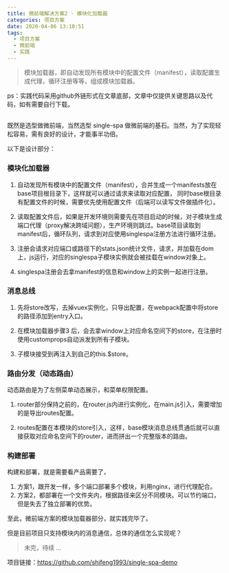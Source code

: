 ```yaml
---
title: 微前端解决方案2 - 模块化加载器 
categories: 项目方案
date: 2020-04-06 13:10:51
tags:
  - 项目方案
  - 微前端
  - 实践
---
```

> 模块加载器，即自动发现所有模块中的配置文件（manifest），读取配置生成代理，循环注册等等，组成模块加载器。

ps：实践代码采用github外链形式在文章底部，文章中仅提供关键思路以及代码，如有需要自行下载。

## 
既然是选型做微前端，当然选型 single-spa 做微前端的基石。当然，为了实现轻松容易，需有良好的设计，才能事半功倍。

以下是设计部分：

### 模块化加载器
1. 自动发现所有模块中的配置文件（manifest），合并生成一个manifests放在base项目根目录下，这样就可以通过请求来读取对应配置， 同时base根目录有配置文件的时候，需要优先使用配置文件（后端可以读写文件做插件化）。

2. 读取配置文件后，如果是开发环境则需要先在项目启动的时候，对子模块生成端口代理（proxy解决跨域问题），生产环境则跳过。base项目读取到manifest后，循环队列，请求到对应使用singlespa注册方法进行循环注册。

3. 注册会请求对应端口或路径下的stats.json统计文件，请求，并加载在dom上，js运行，对应的singlespa子模块实例就会被挂载在window对象上。

4. singlespa注册会去拿manifest的信息和window上的实例一起进行注册。

### 消息总线
1. 先将store改写，去掉vuex实例化，只导出配置，在webpack配置中将store的路径添加到entry入口。

2. 在模块加载器步骤3 后，会去拿window上对应命名空间下的store，在注册时使用customprops自动派发到所有子模块。

3. 子模块接受到再注入到自己的this.$store。

### 路由分发（动态路由）
动态路由是为了左侧菜单动态展示，和菜单权限配置。
1. router部分保持之前的，在router.js内进行实例化，在main.js引入，需要增加的是导出routes配置。

2. routes配置在本模块的store引入，这样，base模块消息总线贯通后就可以直接获取对应命名空间下的router，进而拼出一个完整版本的路由。


### 构建部署
构建和部署，就是需要看产品需要了，
1. 方案1，跟开发一样，多个端口部署多个模块，利用nginx，进行代理配合。
2. 方案2，都部署在一个文件夹内，根据路径来区分不同模块。可以节约端口，但是失去了独立部署的优势。


至此，微前端方案的模块加载器部分，就实践完毕了。

但是目前项目只支持模块内的消息通信，总体的通信怎么实现呢？

> 未完，待续 ...

项目链接：https://github.com/shifeng1993/single-spa-demo

